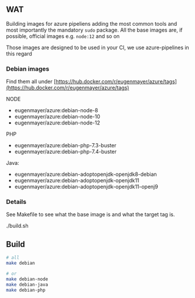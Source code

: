 ## WAT

Building images for azure pipeliens adding the most common tools and most importantly the mandatory `sudo` package.
All the base images are, if possible, official images e.g. `node:12` and so on

Those images are designed to be used in your CI, we use azure-pipelines in this regard

### Debian images

Find them all under [https://hub.docker.com/r/eugenmayer/azure/tags](https://hub.docker.com/r/eugenmayer/azure/tags)

NODE
- eugenmayer/azure:debian-node-8
- eugenmayer/azure:debian-node-10
- eugenmayer/azure:debian-node-12

PHP
- eugenmayer/azure:debian-php-7.3-buster
- eugenmayer/azure:debian-php-7.4-buster

Java:
- eugenmayer/azure:debian-adoptopenjdk-openjdk8-debian
- eugenmayer/azure:debian-adoptopenjdk-openjdk11
- eugenmayer/azure:debian-adoptopenjdk-openjdk11-openj9

### Details

See Makefile to see what the base image is and what the target tag is. 

   ./build.sh <OS> <FROMIMAGE> <TAG>


## Build

```bash
# all
make debian

# or
make debian-node
make debian-java
make debian-php
```
